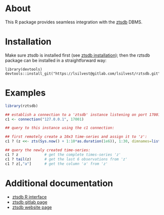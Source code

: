 # About

This R package provides seamless integration with the [ztsdb](http://www.ztsdb.org) DBMS.

# Installation

Make sure ztsdb is installed first (see
[ztsdb installation](http://ztsdb.org/docs/install.html)); then the
rztsdb package can be installed in a straightforward way:

~~~
library(devtools)
devtools::install_git("https://lsilvest@gitlab.com/lsilvest/rztsdb.git")
~~~

# Examples

~~~ R
library(rztsdb)

## establish a connection to a 'ztsdb' instance listening on port 17001:
c1 <- connection("127.0.0.1", 17001)

## query to this instance using the c1 connection:

## first remotely create a 10x3 time-series and assign it to 'z':
c1 ? (z <<- zts(Sys.now() + 1:10*as.duration(1e6)), 1:30, dimnames=list(NULL, c("a","b","c"))

## query the newly created time-series:
c1 ? z            # get the complete times-series 'z'
c1 ? tail(z)      # get the last 6 observations from 'z'
c1 ? z[,"a"]      # get the column 'a' from 'z'
~~~

# Additional documentation

- [ztsdb R interface](http://ztsdb.org/docs/Rintegration.html)
- [ztsdb gitlab page](https://gitlab.com/lsilvest/ztsdb)
- [ztsdb website page](http://www.ztsdb.org)
